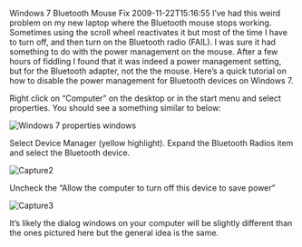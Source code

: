 Windows 7 Bluetooth Mouse Fix
2009-11-22T15:16:55
I’ve had this weird problem on my new laptop where the Bluetooth mouse stops working. Sometimes using the scroll wheel reactivates it but most of the time I have to turn off, and then turn on the Bluetooth radio (FAIL). I was sure it had something to do with the power management on the mouse. After a few hours of fiddling I found that it was indeed a power management setting, but for the Bluetooth adapter, not the the mouse. Here’s a quick tutorial on how to disable the power management for Bluetooth devices on Windows 7.

Right click on “Computer” on the desktop or in the start menu and select properties. You should see a something similar to below:

![Windows 7 properties windows](http://az667460.vo.msecnd.net/cdn/images/blog/Windows7BluetoothMouseFix_8F55/Capture.jpg)

Select Device Manager (yellow highlight). Expand the Bluetooth Radios item and select the Bluetooth device.

![Capture2](http://az667460.vo.msecnd.net/cdn/images/blog/Windows7BluetoothMouseFix_8F55/Capture2.jpg)

Uncheck the “Allow the computer to turn off this device to save power”

![Capture3](http://az667460.vo.msecnd.net/cdn/images/blog/Windows7BluetoothMouseFix_8F55/Capture3.jpg)

It’s likely the dialog windows on your computer will be slightly different than the ones pictured here but the general idea is the same.
